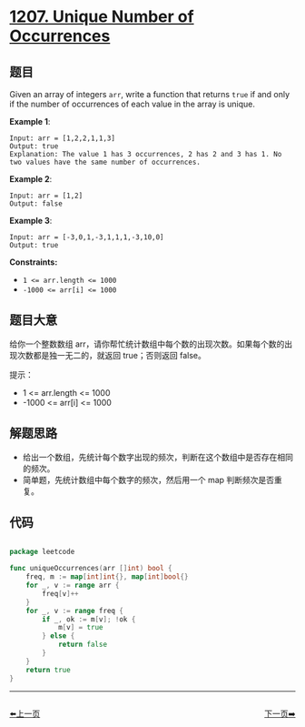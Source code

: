 # [1207. Unique Number of Occurrences](https://leetcode.com/problems/unique-number-of-occurrences/)


## 题目

Given an array of integers `arr`, write a function that returns `true` if and only if the number of occurrences of each value in the array is unique.

**Example 1**:

    Input: arr = [1,2,2,1,1,3]
    Output: true
    Explanation: The value 1 has 3 occurrences, 2 has 2 and 3 has 1. No two values have the same number of occurrences.

**Example 2**:

    Input: arr = [1,2]
    Output: false

**Example 3**:

    Input: arr = [-3,0,1,-3,1,1,1,-3,10,0]
    Output: true

**Constraints:**

- `1 <= arr.length <= 1000`
- `-1000 <= arr[i] <= 1000`



## 题目大意

给你一个整数数组 arr，请你帮忙统计数组中每个数的出现次数。如果每个数的出现次数都是独一无二的，就返回 true；否则返回 false。

提示：

- 1 <= arr.length <= 1000
- -1000 <= arr[i] <= 1000

## 解题思路


- 给出一个数组，先统计每个数字出现的频次，判断在这个数组中是否存在相同的频次。
- 简单题，先统计数组中每个数字的频次，然后用一个 map 判断频次是否重复。


## 代码

```go

package leetcode

func uniqueOccurrences(arr []int) bool {
	freq, m := map[int]int{}, map[int]bool{}
	for _, v := range arr {
		freq[v]++
	}
	for _, v := range freq {
		if _, ok := m[v]; !ok {
			m[v] = true
		} else {
			return false
		}
	}
	return true
}

```
----------------------------------------------
<div style="display: flex;justify-content: space-between;align-items: center;">
<p><a href="https://books.halfrost.com/leetcode/ChapterFour/1202.Smallest-String-With-Swaps/">⬅️上一页</a></p>
<p><a href="https://books.halfrost.com/leetcode/ChapterFour/1208.Get-Equal-Substrings-Within-Budget/">下一页➡️</a></p>
</div>
